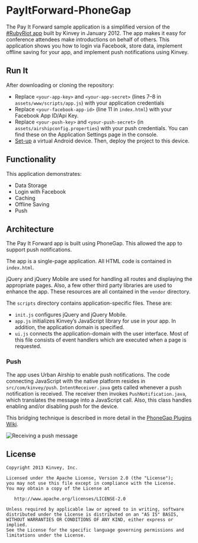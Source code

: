 # PayItForward-PhoneGap

The Pay It Forward sample application is a simplified version of the [#RubyRiot app](http://www.kinvey.com/blog/70/observing-rubyriot-mobile-app-usage-was-fascinating) built by Kinvey in January 2012. The app makes it easy for conference attendees make introductions on behalf of others. This application shows you how to login via Facebook, store data, implement offline saving for your app, and implement push notifications using Kinvey.

## Run It
After downloading or cloning the repository:

* Replace `<your-app-key>` and `<your-app-secret>` (lines 7–8 in `assets/www/scripts/app.js`) with your application credentials
* Replace `<your-facebook-app-id>` (line 11 in `index.html`) with your Facebook App ID/Api Key.
* Replace `<your-push-key>` and `<your-push-secret>` (in `assets/airshipconfig.properties`) with your push credentials. You can find these on the Application Settings page in the console.
* [Set-up](https://developer.android.com/tools/devices/emulator.html) a virtual Android device. Then, deploy the project to this device.

## Functionality
This application demonstrates:

* Data Storage
* Login with Facebook
* Caching
* Offline Saving
* Push

## Architecture
The Pay It Forward app is built using PhoneGap. This allowed the app to support push notifications.

The app is a single-page application. All HTML code is contained in `index.html`.

jQuery and jQuery Mobile are used for handling all routes and displaying the appropriate pages. Also, a few other third party libraries are used to enhance the app. These resources are all contained in the `vendor` directory.

The `scripts` directory contains application-specific files. These are:

* `init.js` configures jQuery and jQuery Mobile.
* `app.js` initializes Kinvey’s JavaScript library for use in your app. In addition, the application domain is specified.
* `ui.js` connects the application-domain with the user interface. Most of this file consists of event handlers which are executed when a page is requested.

### Push
The app uses Urban Airship to enable push notifications. The code connecting JavaScript with the native platform resides in `src/com/kinvey/push`. `IntentReceiver.java` gets called whenever a push notification is received. The receiver then invokes `PushNotification.java`, which translates the message into a JavaScript call. Also, this class handles enabling and/or disabling push for the device.

This bridging technique is described in more detail in the [PhoneGap Plugins Wiki](http://docs.phonegap.com/en/2.0.0/guide_plugin-development_index.md.html).

![Receiving a push message](https://raw.github.com/KinveyApps/PayItForward-PhoneGap/master/screenshot-push.png)

## License

    Copyright 2013 Kinvey, Inc.

    Licensed under the Apache License, Version 2.0 (the "License");
    you may not use this file except in compliance with the License.
    You may obtain a copy of the License at

       http://www.apache.org/licenses/LICENSE-2.0

    Unless required by applicable law or agreed to in writing, software
    distributed under the License is distributed on an "AS IS" BASIS,
    WITHOUT WARRANTIES OR CONDITIONS OF ANY KIND, either express or implied.
    See the License for the specific language governing permissions and
    limitations under the License.